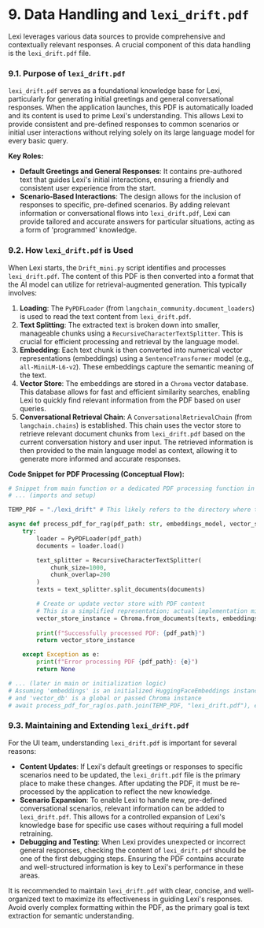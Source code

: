# 9. Data Handling and `lexi_drift.pdf`

Lexi leverages various data sources to provide comprehensive and contextually relevant responses. A crucial component of this data handling is the `lexi_drift.pdf` file.

### 9.1. Purpose of `lexi_drift.pdf`

`lexi_drift.pdf` serves as a foundational knowledge base for Lexi, particularly for generating initial greetings and general conversational responses. When the application launches, this PDF is automatically loaded and its content is used to prime Lexi's understanding. This allows Lexi to provide consistent and pre-defined responses to common scenarios or initial user interactions without relying solely on its large language model for every basic query.

**Key Roles:**

*   **Default Greetings and General Responses**: It contains pre-authored text that guides Lexi's initial interactions, ensuring a friendly and consistent user experience from the start.
*   **Scenario-Based Interactions**: The design allows for the inclusion of responses to specific, pre-defined scenarios. By adding relevant information or conversational flows into `lexi_drift.pdf`, Lexi can provide tailored and accurate answers for particular situations, acting as a form of 'programmed' knowledge.

### 9.2. How `lexi_drift.pdf` is Used

When Lexi starts, the `Drift_mini.py` script identifies and processes `lexi_drift.pdf`. The content of this PDF is then converted into a format that the AI model can utilize for retrieval-augmented generation. This typically involves:

1.  **Loading**: The `PyPDFLoader` (from `langchain_community.document_loaders`) is used to read the text content from `lexi_drift.pdf`.
2.  **Text Splitting**: The extracted text is broken down into smaller, manageable chunks using a `RecursiveCharacterTextSplitter`. This is crucial for efficient processing and retrieval by the language model.
3.  **Embedding**: Each text chunk is then converted into numerical vector representations (embeddings) using a `SentenceTransformer` model (e.g., `all-MiniLM-L6-v2`). These embeddings capture the semantic meaning of the text.
4.  **Vector Store**: The embeddings are stored in a `Chroma` vector database. This database allows for fast and efficient similarity searches, enabling Lexi to quickly find relevant information from the PDF based on user queries.
5.  **Conversational Retrieval Chain**: A `ConversationalRetrievalChain` (from `langchain.chains`) is established. This chain uses the vector store to retrieve relevant document chunks from `lexi_drift.pdf` based on the current conversation history and user input. The retrieved information is then provided to the main language model as context, allowing it to generate more informed and accurate responses.

**Code Snippet for PDF Processing (Conceptual Flow):**

```python
# Snippet from main function or a dedicated PDF processing function in Drift_mini.py
# ... (imports and setup)

TEMP_PDF = "./lexi_drift" # This likely refers to the directory where the PDF is expected or processed

async def process_pdf_for_rag(pdf_path: str, embeddings_model, vector_store_instance):
    try:
        loader = PyPDFLoader(pdf_path)
        documents = loader.load()

        text_splitter = RecursiveCharacterTextSplitter(
            chunk_size=1000,
            chunk_overlap=200
        )
        texts = text_splitter.split_documents(documents)

        # Create or update vector store with PDF content
        # This is a simplified representation; actual implementation might differ
        vector_store_instance = Chroma.from_documents(texts, embeddings_model)
        
        print(f"Successfully processed PDF: {pdf_path}")
        return vector_store_instance

    except Exception as e:
        print(f"Error processing PDF {pdf_path}: {e}")
        return None

# ... (later in main or initialization logic)
# Assuming 'embeddings' is an initialized HuggingFaceEmbeddings instance
# and 'vector_db' is a global or passed Chroma instance
# await process_pdf_for_rag(os.path.join(TEMP_PDF, "lexi_drift.pdf"), embeddings, vector_db)
```

### 9.3. Maintaining and Extending `lexi_drift.pdf`

For the UI team, understanding `lexi_drift.pdf` is important for several reasons:

*   **Content Updates**: If Lexi's default greetings or responses to specific scenarios need to be updated, the `lexi_drift.pdf` file is the primary place to make these changes. After updating the PDF, it must be re-processed by the application to reflect the new knowledge.
*   **Scenario Expansion**: To enable Lexi to handle new, pre-defined conversational scenarios, relevant information can be added to `lexi_drift.pdf`. This allows for a controlled expansion of Lexi's knowledge base for specific use cases without requiring a full model retraining.
*   **Debugging and Testing**: When Lexi provides unexpected or incorrect general responses, checking the content of `lexi_drift.pdf` should be one of the first debugging steps. Ensuring the PDF contains accurate and well-structured information is key to Lexi's performance in these areas.

It is recommended to maintain `lexi_drift.pdf` with clear, concise, and well-organized text to maximize its effectiveness in guiding Lexi's responses. Avoid overly complex formatting within the PDF, as the primary goal is text extraction for semantic understanding.

